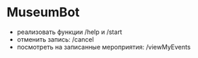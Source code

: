 # MuseumBot
- реализовать функции /help и /start
- отменить запись: /cancel <EventId>
- посмотреть на записанные мероприятия: /viewMyEvents